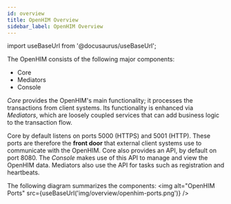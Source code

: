 ```yaml
---
id: overview
title: OpenHIM Overview
sidebar_label: OpenHIM Overview
---
```


import useBaseUrl from '@docusaurus/useBaseUrl';

The OpenHIM consists of the following major components:

- Core
- Mediators
- Console

_Core_ provides the OpenHIM's main functionality; it processes the transactions from client systems. Its functionality is enhanced via _Mediators_, which are loosely coupled services that can add business logic to the transaction flow.

Core by default listens on ports 5000 (HTTPS) and 5001 (HTTP). These ports are therefore the **front door** that external client systems use to communicate with the OpenHIM. Core also provides an API, by default on port 8080. The _Console_ makes use of this API to manage and view the OpenHIM data. Mediators also use the API for tasks such as registration and heartbeats.

The following diagram summarizes the components:
<img alt="OpenHIM Ports" src={useBaseUrl('img/overview/openhim-ports.png')} />
